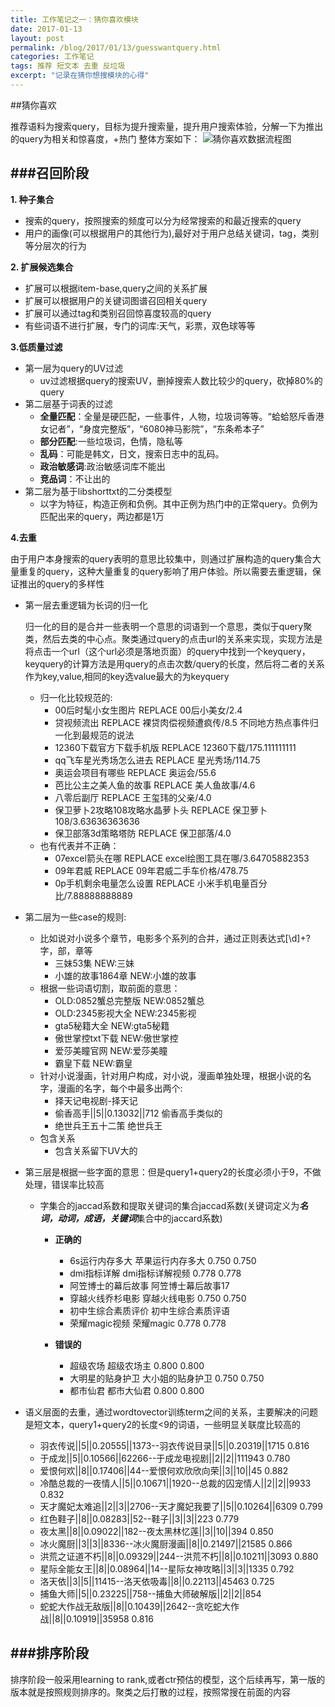 ```yaml
---
title: 工作笔记之一：猜你喜欢模块
date: 2017-01-13
layout: post
permalink: /blog/2017/01/13/guesswantquery.html
categories: 工作笔记
tags: 推荐 短文本 去重 反垃圾
excerpt: "记录在猜你想搜模块的心得"
---
```


##猜你喜欢

推荐语料为搜索query，目标为提升搜索量，提升用户搜索体验，分解一下为推出的query为相关和惊喜度，+热门
整体方案如下：
![猜你喜欢数据流程图](http://superashan.github.io/images/guesswantquery/structure.png)

###召回阶段
----------------------------------------
__1. 种子集合__
    
  - 搜索的query，按照搜索的频度可以分为经常搜索的和最近搜索的query
  - 用户的画像(可以根据用户的其他行为),最好对于用户总结关键词，tag，类别等分层次的行为

__2. 扩展候选集合__
   
   - 扩展可以根据item-base,query之间的关系扩展
   - 扩展可以根据用户的关键词图谱召回相关query
   - 扩展可以通过tag和类别召回惊喜度较高的query
   - 有些词语不进行扩展，专门的词库:天气，彩票，双色球等等

__3.低质量过滤__

   - 第一层为query的UV过滤
     - uv过滤根据query的搜索UV，删掉搜索人数比较少的query，砍掉80%的query
   - 第二层基于词表的过滤   
     - **全量匹配**：全量是硬匹配，一些事件，人物，垃圾词等等。“蛤蛤怒斥香港女记者”，“身度完整版”，“6080神马影院”，“东条希本子”
     - **部分匹配**:一些垃圾词，色情，隐私等
     - **乱码**：可能是韩文，日文，搜索日志中的乱码。
     - **政治敏感词**:政治敏感词库不能出
     - **竞品词**：不让出的
   - 第二层为基于libshorttxt的二分类模型
     - 以字为特征，构造正例和负例。其中正例为热门中的正常query。负例为匹配出来的query，两边都是1万
 
__4.去重__
   
  由于用户本身搜索的query表明的意思比较集中，则通过扩展构造的query集合大量重复的query，这种大量重复的query影响了用户体验。所以需要去重逻辑，保证推出的query的多样性
  
  - 第一层去重逻辑为长词的归一化

    归一化的目的是合并一些表明一个意思的词语到一个意思，类似于query聚类，然后去类的中心点。聚类通过query的点击url的关系来实现，实现方法是将点击一个url（这个url必须是落地页面）的query中找到一个keyquery，keyquery的计算方法是用query的点击次数/query的长度，然后将二者的关系作为key,value,相同的key选value最大的为keyquery
    
    - 归一化比较规范的:
      - 00后时髦小女生图片  REPLACE 00后小美女/2.4
      - 贷视频流出 REPLACE 裸贷肉偿视频遭疯传/8.5 不同地方热点事件归一化到最规范的说法
      - 12360下载官方下载手机版 REPLACE 12360下载/175.111111111
      - qq飞车星光秀场怎么进去  REPLACE 星光秀场/114.75
      - 奥运会项目有哪些    REPLACE 奥运会/55.6
      - 芭比公主之美人鱼的故事  REPLACE 美人鱼故事/4.6
      - 八零后副厅  REPLACE 王玺玮的父亲/4.0
      - 保卫萝卜2攻略108攻略水晶萝卜头  REPLACE 保卫萝卜108/3.63636363636
      - 保卫部落3d策略塔防  REPLACE 保卫部落/4.0
    - 也有代表并不正确：
      - 07excel箭头在哪 REPLACE excel绘图工具在哪/3.64705882353
      - 09年君威    REPLACE 09年君威二手车价格/478.75
      - 0p手机剩余电量怎么设置  REPLACE 小米手机电量百分比/7.88888888889
  - 第二层为一些case的规则:
    - 比如说对小说多个章节，电影多个系列的合并，通过正则表达式[\d]+?字，部，章等
      - 三妹53集        NEW:三妹
      - 小雄的故事1864章        NEW:小雄的故事
    - 根据一些词语切割，取前面的意思：
      - OLD:0852蟹总完整版     NEW:0852蟹总
      - OLD:2345影视大全       NEW:2345影视
      - gta5秘籍大全       NEW:gta5秘籍
      - 傲世掌控txt下载    NEW:傲世掌控
      - 爱莎美瞳官网       NEW:爱莎美瞳
      - 霸皇下载   NEW:霸皇
    - 针对小说漫画，针对用户构成，对小说，漫画单独处理，根据小说的名字，漫画的名字，每个中最多出两个:
      - 择天记电视剧-择天记
      - 偷香高手||5||0.13032||712   偷香高手类似的
      - 绝世兵王五十二策  绝世兵王
    - 包含关系
      - 包含关系留下UV大的
  - 第三层是根据一些字面的意思：但是query1+query2的长度必须小于9，不做处理，错误率比较高
    - 字集合的jaccad系数和提取关键词的集合jaccad系数(关键词定义为***名词，动词，成语，关键词***集合中的jaccard系数)
      - **正确的**
         - 6s运行内存多大    苹果运行内存多大        0.750   0.750
         - dmi指标详解       dmi指标详解视频 0.778   0.778
         - 阿笠博士的幕后故事        阿笠博士幕后故事17
         - 穿越火线乔杉电影  穿越火线电影    0.750   0.750
         - 初中生综合素质评价        初中生综合素质评语 
         - 荣耀magic视频     荣耀magic       0.778   0.778
    
      - **错误的**      
         - 超级农场  超级农场主      0.800   0.800
         - 大明星的贴身护卫  大小姐的贴身护卫        0.750   0.750
         - 都市仙君  都市大仙君      0.800   0.800
   - 语义层面的去重，通过wordtovector训练term之间的关系，主要解决的问题是短文本，query1+query2的长度<9的词语，一些明显关联度比较高的
     - 羽衣传说||5||0.20555||1373--羽衣传说目录||5||0.20319||1715      0.816
     - 于成龙||5||0.10566||62266--于成龙电视剧||2||2||111943   0.780
     - 爱恨何欢||8||0.17406||44--爱恨何欢欣欣向荣||3||10||45   0.882
     - 冷酷总裁的一夜情人||5||0.10671||1920--总裁的囚宠情人||2||2||9933    0.832
     - 天才魔妃太难追||2||3||2706--天才魔妃我要了||5||0.10264||6309    0.799
     - 红色鞋子||8||0.08283||52--鞋子||3||3||223   0.779
     - 夜太黑||8||0.09022||182--夜太黑林忆莲||3||10||394   0.850
     - 冰火魔厨||3||3||8336--冰火魔厨漫画||8||0.21497||21585   0.866
     - 洪荒之证道不朽||8||0.09329||244--洪荒不朽||8||0.10211||3093 0.880
     - 星际全能女王||8||0.08964||14--星际女神攻略||3||3||1335  0.792
     - 洛天依||3||5||11415--洛天依吸毒||8||0.22113||45463  0.725
     - 捕鱼大师||5||0.23225||758--捕鱼大师破解版||2||2||854 
     - 蛇蛇大作战无敌版||8||0.10439||2642--贪吃蛇大作战||8||0.10919||35958 0.816



###排序阶段
----------------------------------------
        
 
排序阶段一般采用learning to rank,或者ctr预估的模型，这个后续再写，第一版的版本就是按照规则排序的。聚类之后打散的过程，按照常搜在前面的内容       
    
    


